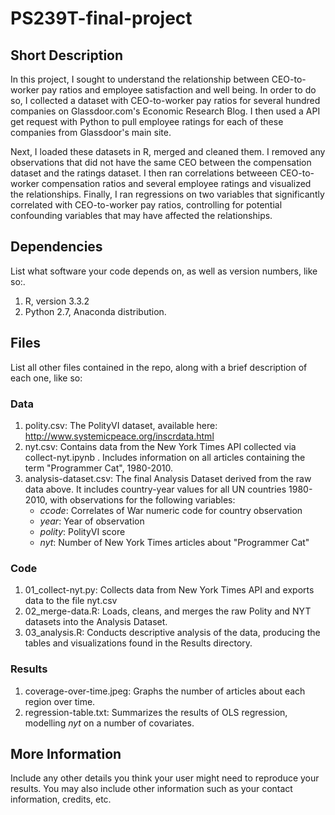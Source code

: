 # PS239T-final-project

## Short Description

In this project, I sought to understand the relationship between CEO-to-worker pay ratios and employee satisfaction and well being. In order to do so, I collected a dataset with CEO-to-worker pay ratios for several hundred companies on Glassdoor.com's Economic Research Blog. I then used a API get request with Python to pull employee ratings for each of these companies from Glassdoor's main site. 

Next, I loaded these datasets in R, merged and cleaned them. I removed any observations that did not have the same CEO between the compensation dataset and the ratings dataset. I then ran correlations betweeen CEO-to-worker compensation ratios and several employee ratings and visualized the relationships. Finally, I ran regressions on two variables that significantly correlated with CEO-to-worker pay ratios, controlling for potential confounding variables that may have affected the relationships. 

## Dependencies

List what software your code depends on, as well as version numbers, like so:.

1. R, version 3.3.2
2. Python 2.7, Anaconda distribution.

## Files

List all other files contained in the repo, along with a brief description of each one, like so:

### Data

1. polity.csv: The PolityVI dataset, available here: http://www.systemicpeace.org/inscrdata.html
2. nyt.csv: Contains data from the New York Times API collected via collect-nyt.ipynb . Includes information on all articles containing the term "Programmer Cat", 1980-2010.
3. analysis-dataset.csv: The final Analysis Dataset derived from the raw data above. It includes country-year values for all UN countries 1980-2010, with observations for the following variables: 
    - *ccode*: Correlates of War numeric code for country observation
    - *year*: Year of observation
    - *polity*: PolityVI score
    - *nyt*: Number of New York Times articles about "Programmer Cat"

### Code

1. 01_collect-nyt.py: Collects data from New York Times API and exports data to the file nyt.csv
2. 02_merge-data.R: Loads, cleans, and merges the raw Polity and NYT datasets into the Analysis Dataset.
2. 03_analysis.R: Conducts descriptive analysis of the data, producing the tables and visualizations found in the Results directory.

### Results

1. coverage-over-time.jpeg: Graphs the number of articles about each region over time.
2. regression-table.txt: Summarizes the results of OLS regression, modelling *nyt* on a number of covariates.

## More Information

Include any other details you think your user might need to reproduce your results. You may also include other information such as your contact information, credits, etc.
